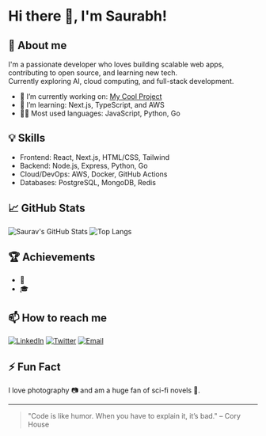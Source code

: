# Hi there 👋, I'm Saurabh!


## 🚀 About me
I'm a passionate developer who loves building scalable web apps, contributing to open source, and learning new tech.  
Currently exploring AI, cloud computing, and full-stack development.

- 🔭 I’m currently working on: [My Cool Project](https://github.com/sauravhhh/my-cool-project)
- 🌱 I’m learning: Next.js, TypeScript, and AWS
- 🧑‍💻 Most used languages: JavaScript, Python, Go

## 💡 Skills
- Frontend: React, Next.js, HTML/CSS, Tailwind
- Backend: Node.js, Express, Python, Go
- Cloud/DevOps: AWS, Docker, GitHub Actions
- Databases: PostgreSQL, MongoDB, Redis

## 📈 GitHub Stats
![Saurav's GitHub Stats](https://github-readme-stats.vercel.app/api?username=sauravhhh&show_icons=true&theme=radical)
![Top Langs](https://github-readme-stats.vercel.app/api/top-langs/?username=sauravhhh&layout=compact&theme=radical)

## 🏆 Achievements
- 🥇 
- 🎓 

## 📫 How to reach me
[![LinkedIn](https://img.shields.io/badge/-LinkedIn-blue?style=flat-square&logo=linkedin)](https://linkedin.com/in/sauravhhh)
[![Twitter](https://img.shields.io/badge/-Twitter-1da1f2?style=flat-square&logo=twitter)](https://twitter.com/sauravhhh)
[![Email](https://img.shields.io/badge/-Email-c14438?style=flat-square&logo=gmail&logoColor=white)](mailto:sauravhhh@gmail.com)

## ⚡ Fun Fact
I love photography 📷 and am a huge fan of sci-fi novels 🚀.

---

> "Code is like humor. When you have to explain it, it’s bad." – Cory House
